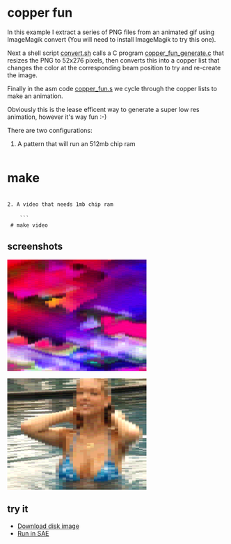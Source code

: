 copper fun
==========

In this example I extract a series of PNG files from an animated gif using ImageMagik convert (You will need to install ImageMagik to try this one).

Next a shell script [convert.sh](convert.sh) calls a C program [copper_fun_generate.c](copper_fun_generate.c) that resizes the PNG to 52x276 pixels, then converts this into a copper list that changes the color at the corresponding beam position to try and re-create the image.

Finally in the asm code [copper_fun.s](copper_fun.s) we cycle through the copper lists to make an animation.

Obviously this is the lease efficent way to generate a super low res animation, however it's way fun :-)

There are two configurations:

1.  A pattern that will run an 512mb chip ram
   
	```
 # make
```

2. A video that needs 1mb chip ram
	
	```
 # make video
```

screenshots
-----------
![Screenshot](screenshots/screenshot.png?raw=true)

![Screenshot](screenshots/video.png?raw=true)

try it
------
  * [Download disk image](bin/copper_fun.adf?raw=true)
  * <a href="http://alpine9000.github.io/ScriptedAmigaEmulator/#amiga_examples/copper_fun.adf" target="_blank">Run in SAE</a>
